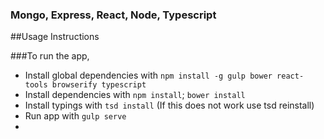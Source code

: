 ### Mongo, Express, React, Node, Typescript

##Usage Instructions

###To run the app,

 - Install global dependencies with `npm install -g gulp bower react-tools browserify typescript`
 - Install dependencies with `npm install`; `bower install`
 - Install typings with `tsd install` (If this does not work use tsd reinstall)
 - Run app with `gulp serve`
 - 

